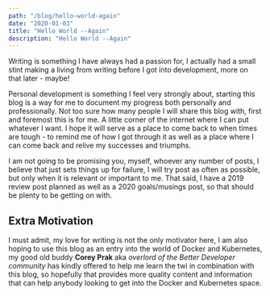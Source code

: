 ```yaml
---
path: "/blog/hello-world-again"
date: "2020-01-03"
title: "Hello World --Again"
description: "Hello World --Again"
---
```


Writing is something I have always had a passion for, I actually had a small stint making a living from writing before I got into development, more on that later - maybe!

Personal development is something I feel very strongly about, starting this blog is a way for me to document my progress both personally and professionally. Not too sure how many people I will share this blog with, first and foremost this is for me. A little corner of the internet where I can put whatever I want. I hope it will serve as a place to come back to when times are tough - to remind me of how I got through it as well as a place where I can come back and relive my successes and triumphs.

I am not going to be promising you, myself, whoever any number of posts, I believe that just sets things up for failure, I will try post as often as possible, but only when it is relevant or important to me. That said, I have a 2019 review post planned as well as a 2020 goals/musings post, so that should be plenty to be getting on with.

## Extra Motivation

I must admit, my love for writing is not the only motivator here, I am also hoping to use this blog as an entry into the world of Docker and Kubernetes, my good old buddy **Corey Prak** aka _overlord of the Better Developer community_ has kindly offered to help me learn the twi in combination with this blog, so hopefully that provides more quality content and information that can help anybody looking to get into the Docker and Kubernetes space.
